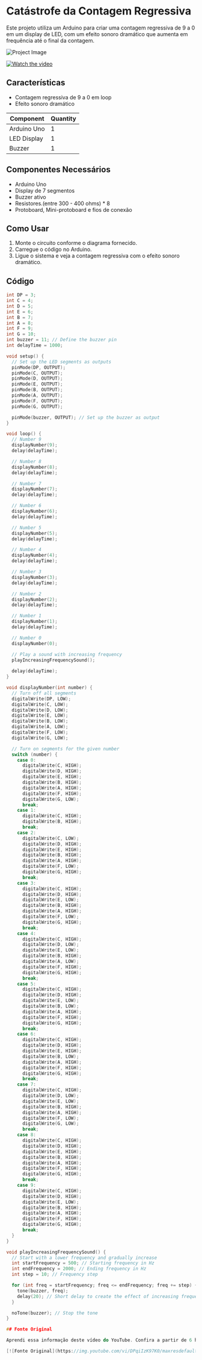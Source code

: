 # Catástrofe da Contagem Regressiva

Este projeto utiliza um Arduino para criar uma contagem regressiva de 9 a 0 em um display de LED, com um efeito sonoro dramático que aumenta em frequência até o final da contagem.

![Project Image](https://github.com/Wil-tord/Cat-strofe-da-Contagem-Regressiva/blob/main/arduino%20project.jpeg)

[![Watch the video](https://img.youtube.com/vi/bada4GP8S5w/maxresdefault.jpg)](https://youtu.be/bada4GP8S5w)


## Características
- Contagem regressiva de 9 a 0 em loop
- Efeito sonoro dramático

| Component    | Quantity |
|--------------|----------|
| Arduino Uno  | 1        |
| LED Display  | 1        |
| Buzzer       | 1        |



## Componentes Necessários
- Arduino Uno
- Display de 7 segmentos
- Buzzer ativo
- Resistores.(entre 300 - 400 ohms) * 8
- Protoboard, Mini-protoboard e fios de conexão

## Como Usar
1. Monte o circuito conforme o diagrama fornecido.
2. Carregue o código no Arduino.
3. Ligue o sistema e veja a contagem regressiva com o efeito sonoro dramático.

## Código
```cpp
int DP = 3;
int C = 4;
int D = 5;
int E = 6;
int B = 7;
int A = 8;
int F = 9;
int G = 10;
int buzzer = 11; // Define the buzzer pin
int delayTime = 1000;

void setup() {
  // Set up the LED segments as outputs
  pinMode(DP, OUTPUT);
  pinMode(C, OUTPUT);
  pinMode(D, OUTPUT);
  pinMode(E, OUTPUT);
  pinMode(B, OUTPUT);
  pinMode(A, OUTPUT);
  pinMode(F, OUTPUT);
  pinMode(G, OUTPUT);

  pinMode(buzzer, OUTPUT); // Set up the buzzer as output
}

void loop() {
  // Number 9
  displayNumber(9);
  delay(delayTime);

  // Number 8
  displayNumber(8);
  delay(delayTime);

  // Number 7
  displayNumber(7);
  delay(delayTime);

  // Number 6
  displayNumber(6);
  delay(delayTime);

  // Number 5
  displayNumber(5);
  delay(delayTime);

  // Number 4
  displayNumber(4);
  delay(delayTime);

  // Number 3
  displayNumber(3);
  delay(delayTime);

  // Number 2
  displayNumber(2);
  delay(delayTime);

  // Number 1
  displayNumber(1);
  delay(delayTime);

  // Number 0
  displayNumber(0);

  // Play a sound with increasing frequency
  playIncreasingFrequencySound();
  
  delay(delayTime);
}

void displayNumber(int number) {
  // Turn off all segments
  digitalWrite(DP, LOW);
  digitalWrite(C, LOW);
  digitalWrite(D, LOW);
  digitalWrite(E, LOW);
  digitalWrite(B, LOW);
  digitalWrite(A, LOW);
  digitalWrite(F, LOW);
  digitalWrite(G, LOW);

  // Turn on segments for the given number
  switch (number) {
    case 0:
      digitalWrite(C, HIGH);
      digitalWrite(D, HIGH);
      digitalWrite(E, HIGH);
      digitalWrite(B, HIGH);
      digitalWrite(A, HIGH);
      digitalWrite(F, HIGH);
      digitalWrite(G, LOW);
      break;
    case 1:
      digitalWrite(C, HIGH);
      digitalWrite(B, HIGH);
      break;
    case 2:
      digitalWrite(C, LOW);
      digitalWrite(D, HIGH);
      digitalWrite(E, HIGH);
      digitalWrite(B, HIGH);
      digitalWrite(A, HIGH);
      digitalWrite(F, LOW);
      digitalWrite(G, HIGH);
      break;
    case 3:
      digitalWrite(C, HIGH);
      digitalWrite(D, HIGH);
      digitalWrite(E, LOW);
      digitalWrite(B, HIGH);
      digitalWrite(A, HIGH);
      digitalWrite(F, LOW);
      digitalWrite(G, HIGH);
      break;
    case 4:
      digitalWrite(C, HIGH);
      digitalWrite(D, LOW);
      digitalWrite(E, LOW);
      digitalWrite(B, HIGH);
      digitalWrite(A, LOW);
      digitalWrite(F, HIGH);
      digitalWrite(G, HIGH);
      break;
    case 5:
      digitalWrite(C, HIGH);
      digitalWrite(D, HIGH);
      digitalWrite(E, LOW);
      digitalWrite(B, LOW);
      digitalWrite(A, HIGH);
      digitalWrite(F, HIGH);
      digitalWrite(G, HIGH);
      break;
    case 6:
      digitalWrite(C, HIGH);
      digitalWrite(D, HIGH);
      digitalWrite(E, HIGH);
      digitalWrite(B, LOW);
      digitalWrite(A, HIGH);
      digitalWrite(F, HIGH);
      digitalWrite(G, HIGH);
      break;
    case 7:
      digitalWrite(C, HIGH);
      digitalWrite(D, LOW);
      digitalWrite(E, LOW);
      digitalWrite(B, HIGH);
      digitalWrite(A, HIGH);
      digitalWrite(F, LOW);
      digitalWrite(G, LOW);
      break;
    case 8:
      digitalWrite(C, HIGH);
      digitalWrite(D, HIGH);
      digitalWrite(E, HIGH);
      digitalWrite(B, HIGH);
      digitalWrite(A, HIGH);
      digitalWrite(F, HIGH);
      digitalWrite(G, HIGH);
      break;
    case 9:
      digitalWrite(C, HIGH);
      digitalWrite(D, HIGH);
      digitalWrite(E, LOW);
      digitalWrite(B, HIGH);
      digitalWrite(A, HIGH);
      digitalWrite(F, HIGH);
      digitalWrite(G, HIGH);
      break;
  }
}

void playIncreasingFrequencySound() {
  // Start with a lower frequency and gradually increase
  int startFrequency = 500; // Starting frequency in Hz
  int endFrequency = 2000; // Ending frequency in Hz
  int step = 10; // Frequency step

  for (int freq = startFrequency; freq <= endFrequency; freq += step) {
    tone(buzzer, freq);
    delay(20); // Short delay to create the effect of increasing frequency
  }

  noTone(buzzer); // Stop the tone
}

## Fonte Original

Aprendi essa informação deste vídeo do YouTube. Confira a partir de 6 horas e 30 minutos para ver a parte relevante.

[![Fonte Original](https://img.youtube.com/vi/DPqiIzK97K0/maxresdefault.jpg)](https://youtu.be/DPqiIzK97K0?t=23400)
